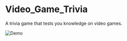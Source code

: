 # Video_Game_Trivia
A trivia game that tests you knowledge on video games.

![Demo](demo1.gif|width=200)
